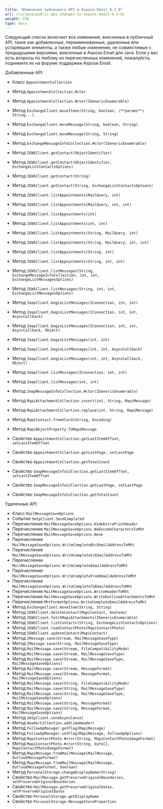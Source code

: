 ```yaml
---
title: "Изменения публичного API в Aspose.Email 6.2.0"
url: /ru/java/public-api-changes-in-aspose-email-6-2-0/
weight: 230
type: docs
---
```


Следующий список включает все изменения, внесенные в публичный API, такие как добавленные, переименованные, удаленные или устаревшие элементы, а также любые изменения, не совместимые с предыдущими версиями, внесенные в Aspose.Email для Java. Если у вас есть вопросы по любому из перечисленных изменений, пожалуйста, поднимите их на форуме поддержки Aspose.Email.

Добавленные API:
- Класс `AppointmentCollection`

- Метод `AppointmentCollection.#ctor`
- Метод `AppointmentCollection.#ctor(IGenericEnumerable)`

- Метод `ExchangeClient.moveItems(String, boolean, /**params**/ String...)`
- Метод `ExchangeClient.moveMessage(String, boolean, String)`
- Метод `ExchangeClient.moveMessage(String, String)`
- Метод `ExchangeMessageInfoCollection.#ctor(IGenericEnumerable)`
- Метод `IEWSClient.getContact(ObjectIdentifier)`
- Метод `IEWSClient.getContact(ObjectIdentifier, ExchangeListContactsOptions)`
- Метод `IEWSClient.getContact(String)`
- Метод `IEWSClient.getContact(String, ExchangeListContactsOptions)`
- Метод `IEWSClient.listAppointments(MailQuery, int)`
- Метод `IEWSClient.listAppointments(MailQuery, int, int)`
- Метод `IEWSClient.listAppointments(int)`
- Метод `IEWSClient.listAppointments(int, int)`
- Метод `IEWSClient.listAppointments(String, MailQuery, int)`
- Метод `IEWSClient.listAppointments(String, MailQuery, int, int)`
- Метод `IEWSClient.listAppointments(String, int)`
- Метод `IEWSClient.listAppointments(String, int, int)`
- Метод `IEWSClient.listMessages(String, ExchangeMessageInfoCollection, int, int, ExchangeListMessagesOptions)`
- Метод `IEWSClient.listMessages(String, int, int, ExchangeListMessagesOptions)`

- Метод `ImapClient.beginListMessages(IConnection, int, int)`
- Метод `ImapClient.beginListMessages(IConnection, int, int, AsyncCallback)`
- Метод `ImapClient.beginListMessages(IConnection, int, int, AsyncCallback, Object)`
- Метод `ImapClient.beginListMessages(int, int)`
- Метод `ImapClient.beginListMessages(int, int, AsyncCallback)`
- Метод `ImapClient.beginListMessages(int, int, AsyncCallback, Object)`
- Метод `ImapClient.listMessages(IConnection, int, int)`
- Метод `ImapClient.listMessages(int, int)`
- Метод `ImapMessageInfoCollection.#ctor(IGenericEnumerable)`
- Метод `MapiAttachmentCollection.insert(int, String, MapiMessage)`
- Метод `MapiAttachmentCollection.replace(int, String, MapiMessage)`
- Метод `MapiContact.fromVCard(String, Encoding)`
- Метод `MapiObjectProperty.ToMapiMessage`
- Свойство `AppointmentCollection.getLastItemOffset, setLastItemOffset`
- Свойство `AppointmentCollection.getLastPage, setLastPage`
- Свойство `AppointmentCollection.getTotalCount`
- Свойство `ImapMessageInfoCollection.getLastItemOffset, setLastItemOffset`
- Свойство `ImapMessageInfoCollection.getLastPage, setLastPage`
- Свойство `ImapMessageInfoCollection.getTotalCount`

Удаленные API:
- Класс `MailMessageSaveOptions`
- Событие `SmtpClient.SendCompleted`
- Перечисление `MailMessageSaveOptions.HideExtraPrintHeader`
- Перечисление `MailMessageSaveOptions.NoEncodeCharactersToMht`
- Перечисление `MailMessageSaveOptions.None`
- Перечисление `MailMessageSaveOptions.WriteCompleteBccEmailAddressToMht`
- Перечисление `MailMessageSaveOptions.WriteCompleteCcEmailAddressToMht`
- Перечисление `MailMessageSaveOptions.WriteCompleteEmailAddressToMht`
- Перечисление `MailMessageSaveOptions.WriteCompleteFromEmailAddressToMht`
- Перечисление `MailMessageSaveOptions.WriteCompleteToEmailAddressToMht`
- Перечисление `MailMessageSaveOptions.WriteHeaderToMht`
- Перечисление `MailMessageSaveOptions.WriteOutlineAttachmentsToMht`
- Перечисление `MhtFormatOptions.WriteCompleteEmailAddressToMht`
- Метод `ExchangeClient.moveItem(String, String)`
- Метод `IEWSClient.deleteContact(MapiContact, boolean)`
- Метод `IEWSClient.fetchMapiAttachments(IGenericEnumerable)`
- Метод `IEWSClient.listContacts(String, ExchangeListContactsOptions)`
- Метод `IEWSClient.loadContactPhoto(MapiContactPhoto)`
- Метод `IEWSClient.updateContact(MapiContact)`
- Метод `IMessage.save(Stream, MailMessageSaveType)`
- Метод `IMessage.save(String, MailMessageSaveType)`
- Метод `MailMessage.save(Stream, FileCompatibilityMode)`
- Метод `MailMessage.save(Stream, MailMessageSaveType)`
- Метод `MailMessage.save(Stream, MailMessageSaveType, MailMessageSaveOptions)`
- Метод `MailMessage.save(Stream, MessageFormat)`
- Метод `MailMessage.save(Stream, MessageFormat, MailMessageSaveOptions)`
- Метод `MailMessage.save(String, FileCompatibilityMode)`
- Метод `MailMessage.save(String, MailMessageSaveType)`
- Метод `MailMessage.save(String, MailMessageSaveType, MailMessageSaveOptions)`
- Метод `MailMessage.save(String, MessageFormat)`
- Метод `MailMessage.save(String, MessageFormat, MailMessageSaveOptions)`
- Метод `SmtpClient.sendAsyncCancel`
- Метод `HeaderCollection.add(imeHeader)`
- Метод `FollowUpManager.getFlag(MapiMessage)`
- Метод `FollowUpManager.setFlag(MapiMessage, FollowUpOptions)`
- Метод `MapiContactPhoto.#ctor(String, MapiContactPhotoImageFormat)`
- Метод `MapiContactPhoto.#ctor(String, byte[], MapiContactPhotoImageFormat)`
- Метод `MapiMessage.fromMailMessage(MailMessage, OutlookMessageFormat)`
- Метод `MapiMessage.fromMailMessage(MailMessage, OutlookMessageFormat, boolean)`
- Метод `PersonalStorage.changeDisplayName(String)`
- Свойство `MailMessage.getPreserveOriginalBoundaries, setPreserveOriginalBoundaries`
- Свойство `MailMessage.getPreserveOriginalDates, setPreserveOriginalDates`
- Свойство `PersonalStorage.getDisplayName`
- Свойство `PersonalStorage.MessageStoreProperties`